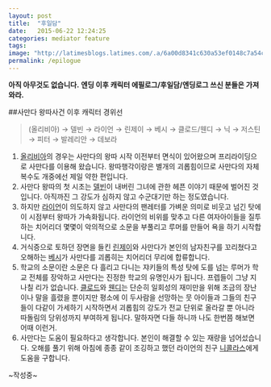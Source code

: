 ```yaml
---
layout: post
title:  "후일담"
date:   2015-06-22 12:24:25
categories: mediator feature
tags: 
image: "http://latimesblogs.latimes.com/.a/6a00d8341c630a53ef0148c7a54c45970c-pi"
permalink: /epilogue
---
```



**아직 아무것도 없습니다.**
**엔딩 이후 캐릭터 에필로그/후일담/엔딩로그 쓰신 분들은 가져와라.**


##사만다 왕따사건 이후 캐릭터 경위선

> (올리비아) → 델빈 → 라이언 → 린제이 → 베시 → 클로드/웬디 → 닉 → 저스틴 → 피터 → 발레리안 → 데보라

1. [올리비아](http://sshnotice.github.io/p2tape)의 경우는 사만다의 왕따 시작 이전부터 면식이 있어왔으며 프리라이딩으로 사만다를 이용해 왔습니다. 왕따행각이랑은 별개의 괴롭힘이므로 사만다의 자체 복수도 개중에선 제일 약한 편입니다.
2. 사만다 왕따의 첫 시초는 [델빈](http://sshnotice.github.io/p1tape)이 내버린 그녀에 관한 헤픈 이야기 때문에 벌어진 것입니다. 아직까진 그 강도가 심하지 않고 수군대기만 하는 정도였습니다.
3. 하지만 [라이언](http://sshnotice.github.io/j1tape)이 의도하지 않고 사만다의 팬레터를 가벼운 의미로 비웃고 넘긴 탓에 이 시점부터 왕따가 가속화됩니다. 라이언의 비위를 맞추고 다른 여자아이들을 질투하는 치어리더 몇몇이 악의적으로 소문을 부풀리고 루머를 만들어 욕을 하기 시작합니다.
4. 거식증으로 토하던 장면을 들킨 [린제이](http://sshnotice.github.io/j4tape)와 사만다가 본인의 남자친구를 꼬리쳤다고 오해하는 [베시](http://sshnotice.github.io/j2tape)가 사만다를 괴롭히는 치어리더 무리에 합류합니다.
5. 학교의 소문이란 소문은 다 흘리고 다니는 쟈키들의 특성 탓에 도를 넘는 루머가 학교 전체를 장악하고 사만다는 진정한 학교의 유명인사가 됩니다. 프렙들이 그냥 지나칠 리가 없습니다. [클로드](http://sshnotice.github.io/p3tape)와 [웬디](http://sshnotice.github.io/p4tape)는 단순히 일회성의 재미만을 위해 조금의 장난이나 말을 흘렸을 뿐이지만 평소에 이 두사람을 선망하는 뭇 아이들과 그들의 친구들이 다같이 가세하기 시작하면서 괴롭힘의 강도가 전교 단위로 올라갈 뿐 아니라 따돌림의 당위성까지 부여하게 됩니다. 말하자면 다들 하니까 나도 한번쯤 해보면 어때 이런거.
6. 사만다는 도움이 필요하다고 생각합니다. 본인이 해결할 수 있는 재량을 넘어섰습니다. 오해를 풀기 위해 아침에 종종 같이 조깅하고 했던 라이언의 친구 [니콜라스](http://sshnotice.github.io/j3tape)에게 도움을 구합니다.

~작성중~
